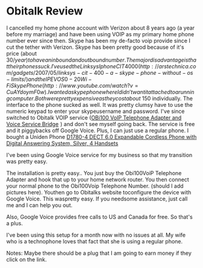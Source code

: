 Obitalk Review
==============

I cancelled my home phone account with Verizon about 8 years ago (a year before my marriage) and have been using VOIP as my primary home phone number ever since then.
Skype has been my de-facto voip provide since I cut the tether with Verizon.  Skype has been pretty good because of it's price (about $30/year) to have an inbound and outbound number.
The major disadvantage is that their phones suck.  
I've used the Linksys Iphone CIT4000(http://arstechnica.com/gadgets/2007/05/linksys-cit-400-a-skype-phone-without-os-limits/) and theIPEVO S0-20 Wi-Fi Skype Phone (http://www.youtube.com/watch?v=CuAYdoymF0w).
I wanted a skype phone where I didn't want it attached to a running computer. Both were pretty expensive as they cost about ~$150 individually.  The interface to the phone sucked as well.  It was pretty clumsy have to use the numeric keypad to enter your skypeusername and password.
I've since switched to Obitalk VOIP service (<a href="http://www.amazon.com/gp/offer-listing/B004LO098O/ref=as_li_qf_sp_asin_tl?ie=UTF8&camp=1789&creative=9325&creativeASIN=B004LO098O&linkCode=am2&tag=eladcari-20">OBi100 VoIP Telephone Adapter and Voice Service Bridge</a><img src="http://www.assoc-amazon.com/e/ir?t=eladcari-20&l=as2&o=1&a=B004LO098O" width="1" height="1" border="0" alt="" style="border:none !important; margin:0px !important;" />
) and don't see myself going back.  The service is free and it piggybacks off Google Voice.
Plus, I can just use a regular phone.  I bought a Uniden Phone <a href="http://www.amazon.com/gp/offer-listing/B007ORP2S2/ref=as_li_tf_tl?ie=UTF8&camp=1789&creative=9325&creativeASIN=B007ORP2S2&linkCode=am2&tag=eladcari-20">D1780-4 DECT 6.0 Expandable Cordless Phone with Digital Answering System, Silver, 4 Handsets</a><img src="http://www.assoc-amazon.com/e/ir?t=eladcari-20&l=am2&o=1&a=B007ORP2S2" width="1" height="1" border="0" alt="" style="border:none !important; margin:0px !important;" />

I've been using Google Voice service for my business so that my transition was pretty easy.

The installation is pretty easy.. You just buy the Obi100VoiP Telephone Adapter and hook that up to your home network router.  You then connect your normal phone to the Obi100Voip Telephone Number. (should I add pictures here).
Youthen go to Obitalks website toconfigure the device with Google Voice.  This waspretty easy.  If you needsome assistance, just call me and I can help you out.

Also, Google Voice provides free calls to US and Canada for free. So that's a plus.

I've been using this setup for a month now with no issues at all.  My wife who is a technophone loves that fact that she is using a regular phone.


Notes: Maybe there should be a plug that I am going to earn money if they click on the link.
